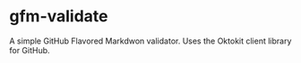 # gfm-validate
A simple GitHub Flavored Markdwon validator. Uses the Oktokit client library for GitHub. 
